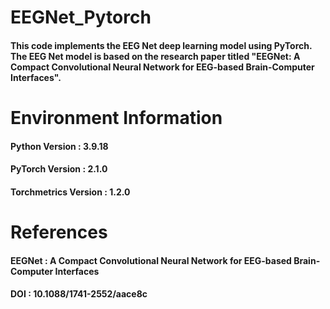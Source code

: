 # EEGNet_Pytorch
#### This code implements the EEG Net deep learning model using PyTorch. The EEG Net model is based on the research paper titled "EEGNet: A Compact Convolutional Neural Network for EEG-based Brain-Computer Interfaces".

# Environment Information
#### Python Version       : 3.9.18
#### PyTorch Version      : 2.1.0
#### Torchmetrics Version : 1.2.0

# References
#### EEGNet : A Compact Convolutional Neural Network for EEG-based Brain-Computer Interfaces
#### DOI : 10.1088/1741-2552/aace8c
